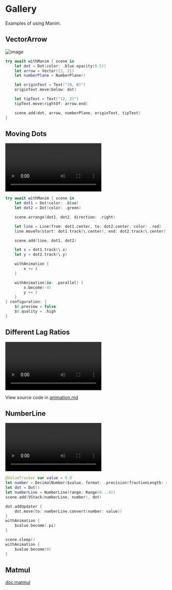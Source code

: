 
# Gallery

Examples of using Manim.

## VectorArrow

![image](VectorArrow)

```swift
try await withManim { scene in
    let dot = Dot(color: .blue.opacity(0.5))
    let arrow = Vector([2, 2])
    let numberPlane = NumberPlane()

    let originText = Text("(0, 0)")
    originText.move(below: dot)

    let tipText = Text("(2, 2)")
    tipText.move(rightOf: arrow.end)

    scene.add(dot, arrow, numberPlane, originText, tipText)
}
```


## Moving Dots

![video](https://github.com/Vaida12345/Swift-Manim/raw/refs/heads/main/Sources/Manim/Documentation.docc/Resources/MovingDots.mov)

```swift
try await withManim { scene in
    let dot1 = Dot(color: .blue)
    let dot2 = Dot(color: .green)

    scene.arrange(dot1, dot2, direction: .right)

    let line = Line(from: dot1.center, to: dot2.center, color: .red)
    line.moveTo(start: dot1.track(\.center), end: dot2.track(\.center))

    scene.add(line, dot1, dot2)

    let x = dot1.track(\.x)
    let y = dot2.track(\.y)

    withAnimation {
        x += 4
    }

    withAnimation(in: .parallel) {
        x.become(-4)
        y += 2
    }
} configuration: {
    $0.preview = false
    $0.quality = .high
}
```

## Different Lag Ratios

![video](https://github.com/Vaida12345/Swift-Manim/raw/refs/heads/main/Sources/Manim/Documentation.docc/Resources/lagRatio.mov)

View source code in [animation.md](<doc:Animations>)

## NumberLine

![video](https://github.com/Vaida12345/Swift-Manim/raw/refs/heads/main/Sources/Manim/Documentation.docc/Resources/DecimalNumber.mov)

```swift
@ValueTracker var value = 0.0
let number = DecimalNumber($value, format: .precision(fractionLength: 4))
let dot = Dot()
let numberLine = NumberLine(range: Range(0...4))
scene.add(VStack(numberLine, number), dot)

dot.addUpdater {
    dot.move(to: numberLine.convert(number: value))
}
withAnimation {
    $value.become(.pi)
}

scene.sleep()
withAnimation {
    $value.become(0)
}
```

## Matmul

<doc:matmul>
